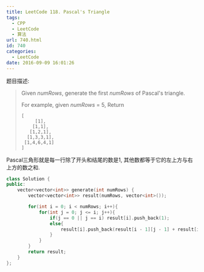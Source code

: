 ```yaml
---
title: LeetCode 118. Pascal's Triangle
tags:
  - CPP
  - LeetCode
  - 算法
url: 740.html
id: 740
categories:
  - LeetCode
date: 2016-09-09 16:01:26
---
```

题目描述:

> Given *numRows*, generate the first *numRows* of Pascal's triangle.
>
> For example, given *numRows* = 5,
> Return
>
> ```
> [
>      [1],
>     [1,1],
>    [1,2,1],
>   [1,3,3,1],
>  [1,4,6,4,1]
> ]
> ```

Pascal三角形就是每一行除了开头和结尾的数是1, 其他数都等于它的左上方与右上方的数之和.

```cpp
class Solution {
public:
    vector<vector<int>> generate(int numRows) {
        vector<vector<int>> result(numRows, vector<int>());

        for(int i = 0; i < numRows; i++){
            for(int j = 0; j <= i; j++){
                if(j == 0 || j == i) result[i].push_back(1);
                else{
                    result[i].push_back(result[i - 1][j - 1] + result[i - 1][j]);
                }
            }
        }
        return result;
    }
};
```

